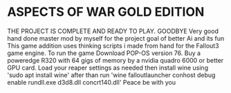# ASPECTS OF WAR GOLD EDITION
THE PROJECT IS COMPLETE AND READY TO PLAY. GOODBYE
Very good hand done master mod by myself for the project goal of better Ai and its fun
This game addition uses thinking scripts i made from hand for the Fallout3 game engine.
To run the game Download POP-OS version 76. Buy a poweredge R320 with 64 gigs of memory
by a nvidia quadro 6000 or better GPU card. Load your reaper settings as needed then 
install wine using 'sudo apt install wine'
after than run 'wine falloutlauncher conhost debug enable rundll.exe d3d8.dll concrt140.dll'
Peace be with you

